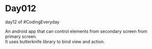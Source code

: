 # Day012
day12 of #CodingEveryday

An android app that can control elements from secondary screen from primary screen.  
It uses butterknife library to bind view and action.  
